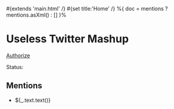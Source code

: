 \#{extends 'main.html' /} \#{set title:'Home' /} %{ doc = mentions ? mentions.asXml() : \[\] }%

# Useless Twitter Mashup

[Authorize](<@%7BApplication.authenticate()%7D>)

Status:

## Mentions

- ${\_.text.text()}
